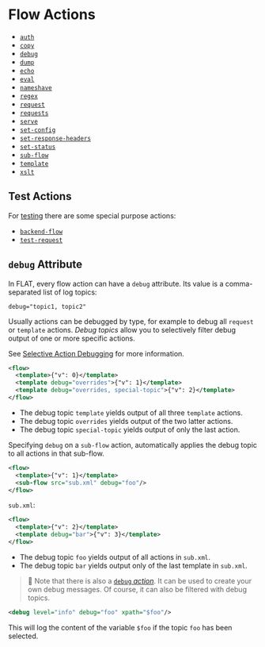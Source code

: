 # Flow Actions

* [`auth`](auth.md)
* [`copy`](copy.md)
* [`debug`](debug.md)
* [`dump`](dump.md)
* [`echo`](echo.md)
* [`eval`](eval.md)
* [`nameshave`](nameshave.md)
* [`regex`](regex.md)
* [`request`](request.md)
* [`requests`](requests.md)
* [`serve`](serve.md)
* [`set-config`](set-config.md)
* [`set-response-headers`](set-response-headers.md)
* [`set-status`](set-status.md)
* [`sub-flow`](sub-flow.md)
* [`template`](template.md)
* [`xslt`](xslt.md)

## Test Actions

For [testing](/reference/testing/README.md) there are some special purpose actions:

* [`backend-flow`](backend-flow.md)
* [`test-request`](test-request.md)



## `debug` Attribute

In FLAT, every flow action can have a `debug` attribute. Its value is a
comma-separated list of log topics:

```
debug="topic1, topic2"
```

Usually actions can be debugged by type, for example to debug all `request` or
`template` actions. _Debug topics_ allow you to selectively filter debug
output of one or more specific actions.

See [Selective Action Debugging](../debugging.md#selective-action-debugging)
for more information.

```xml
<flow>
  <template>{"v": 0}</template>
  <template debug="overrides">{"v": 1}</template>
  <template debug="overrides, special-topic">{"v": 2}</template>
</flow>
```

* The debug topic `template` yields output of all three `template` actions.
* The debug topic `overrides` yields output of the two latter actions.
* The debug topic `special-topic` yields output of only the last action.


Specifying `debug` on a `sub-flow` action, automatically applies the debug topic to all
actions in that sub-flow.

```xml
<flow>
  <template>{"v": 1}</template>
  <sub-flow src="sub.xml" debug="foo"/>
</flow>
```

`sub.xml`:

```xml
<flow>
  <template>{"v": 2}</template>
  <template debug="bar">{"v": 3}</template>
</flow>
```

* The debug topic `foo` yields output of all actions in `sub.xml`.
* The debug topic `bar` yields output only of the last template in `sub.xml`.

> 📎
> Note that there is also a [`debug` _action_](debug.md). It can be used to create your own
> debug messages. Of course, it can also be filtered with debug topics.

```xml
<debug level="info" debug="foo" xpath="$foo"/>
```

This will log the content of the variable `$foo` if the topic `foo` has been selected.
